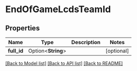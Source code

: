 # EndOfGameLcdsTeamId

## Properties

Name | Type | Description | Notes
------------ | ------------- | ------------- | -------------
**full_id** | Option<**String**> |  | [optional]

[[Back to Model list]](../README.md#documentation-for-models) [[Back to API list]](../README.md#documentation-for-api-endpoints) [[Back to README]](../README.md)



